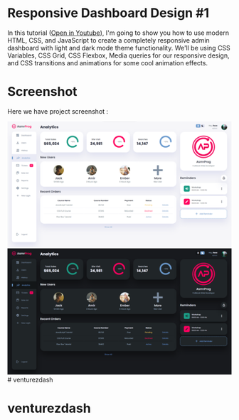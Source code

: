 # Responsive Dashboard Design #1
In this tutorial ([Open in Youtube](https://youtu.be/YJTKlAvbDo4)),  I'm going to show you how to use modern HTML, CSS, and JavaScript to create a completely responsive admin dashboard with light and dark mode theme functionality. We'll be using CSS Variables, CSS Grid, CSS Flexbox, Media queries for our responsive design, and CSS  transitions and animations for some cool animation effects.

# Screenshot
Here we have project screenshot :

![screenshot1](screenshot1.png)
![screenshot2](screenshot2.png)# venturezdash
# venturezdash
